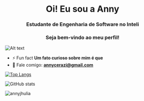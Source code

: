 <h1 align="center">Oi! Eu sou a Anny</h1>
<h3 align="center">Estudante de Engenharia de Software no Inteli</h3>
<h3 align="center">Seja bem-vindo ao meu perfil!</h3>

![Alt text](https://spotify-recently-played-readme.vercel.app/api?user=m98t0be8mdzf5a627d203jmoh)
- ⚡ Fun fact **Um fato curioso sobre mim é que**
- 💬 Fale comigo: **annycerazi@gmail.com** 

[![Top Langs](https://github-readme-stats.vercel.app/api/top-langs/?username=annyjhulia)](https://github.com/anuraghazra/github-readme-stats)

![GitHub stats](https://github-readme-stats.vercel.app/api?username=annyjhulia&show_icons=true)  

<p align="left"> <img src="https://komarev.com/ghpvc/?username=annyjhulia&label=Profile%20views&color=0e75b6&style=flat" alt="annyjhulia" /> </p>
